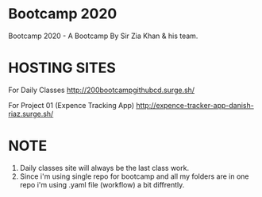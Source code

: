# Bootcamp 2020
Bootcamp 2020 - A Bootcamp By Sir Zia Khan &amp; his team.

# HOSTING SITES
For Daily Classes
http://200bootcampgithubcd.surge.sh/

For Project 01 (Expence Tracking App)
http://expence-tracker-app-danish-riaz.surge.sh/

# NOTE
1. Daily classes site will always be the last class work.
2. Since i'm using single repo for bootcamp and all my folders are in one repo i'm using .yaml file (workflow) a bit diffrently.
